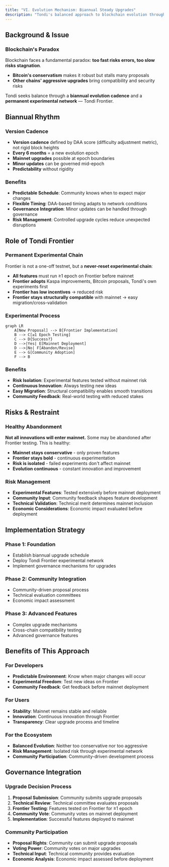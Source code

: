 ```yaml
---
title: "VI. Evolution Mechanism: Biannual Steady Upgrades"
description: "Tondi's balanced approach to blockchain evolution through biannual upgrades and permanent experimental network"
---
```


## Background & Issue

### Blockchain's Paradox

Blockchain faces a fundamental paradox: **too fast risks errors, too slow risks stagnation**. 

- **Bitcoin's conservatism** makes it robust but stalls many proposals
- **Other chains' aggressive upgrades** bring compatibility and security risks

Tondi seeks balance through a **biannual evolution cadence** and a **permanent experimental network** — Tondi Frontier.

## Biannual Rhythm

### Version Cadence

- **Version cadence** defined by DAA score (difficulty adjustment metric), not rigid block heights
- **Every 6 months** = a new evolution epoch
- **Mainnet upgrades** possible at epoch boundaries
- **Minor updates** can be governed mid-epoch
- **Predictability** without rigidity

### Benefits

- **Predictable Schedule**: Community knows when to expect major changes
- **Flexible Timing**: DAA-based timing adapts to network conditions
- **Governance Integration**: Minor updates can be handled through governance
- **Risk Management**: Controlled upgrade cycles reduce unexpected disruptions

## Role of Tondi Frontier

### Permanent Experimental Chain

Frontier is not a one-off testnet, but a **never-reset experimental chain**:

- **All features** must run ≥1 epoch on Frontier before mainnet
- **Frontier adopts** Kaspa improvements, Bitcoin proposals, Tondi's own experiments first
- **Frontier has low incentives** → reduced risk
- **Frontier stays structurally compatible** with mainnet → easy migration/cross-validation

### Experimental Process

```mermaid
graph LR
    A[New Proposal] --> B[Frontier Implementation]
    B --> C[≥1 Epoch Testing]
    C --> D{Success?}
    D -->|Yes| E[Mainnet Deployment]
    D -->|No| F[Abandon/Revise]
    E --> G[Community Adoption]
    F --> B
```

### Benefits

- **Risk Isolation**: Experimental features tested without mainnet risk
- **Continuous Innovation**: Always testing new ideas
- **Easy Migration**: Structural compatibility enables smooth transitions
- **Community Feedback**: Real-world testing with reduced stakes

## Risks & Restraint

### Healthy Abandonment

**Not all innovations will enter mainnet.** Some may be abandoned after Frontier testing. This is healthy:

- **Mainnet stays conservative** - only proven features
- **Frontier stays bold** - continuous experimentation
- **Risk is isolated** - failed experiments don't affect mainnet
- **Evolution continuous** - constant innovation and improvement

### Risk Management

- **Experimental Features**: Tested extensively before mainnet deployment
- **Community Input**: Community feedback shapes feature development
- **Technical Validation**: Technical merit determines mainnet inclusion
- **Economic Considerations**: Economic impact evaluated before deployment

## Implementation Strategy

### Phase 1: Foundation
- Establish biannual upgrade schedule
- Deploy Tondi Frontier experimental network
- Implement governance mechanisms for upgrades

### Phase 2: Community Integration
- Community-driven proposal process
- Technical evaluation committees
- Economic impact assessment

### Phase 3: Advanced Features
- Complex upgrade mechanisms
- Cross-chain compatibility testing
- Advanced governance features

## Benefits of This Approach

### For Developers
- **Predictable Environment**: Know when major changes will occur
- **Experimental Freedom**: Test new ideas on Frontier
- **Community Feedback**: Get feedback before mainnet deployment

### For Users
- **Stability**: Mainnet remains stable and reliable
- **Innovation**: Continuous innovation through Frontier
- **Transparency**: Clear upgrade process and timeline

### For the Ecosystem
- **Balanced Evolution**: Neither too conservative nor too aggressive
- **Risk Management**: Isolated risk through experimental network
- **Community Participation**: Community-driven development process

## Governance Integration

### Upgrade Decision Process

1. **Proposal Submission**: Community submits upgrade proposals
2. **Technical Review**: Technical committee evaluates proposals
3. **Frontier Testing**: Features tested on Frontier for ≥1 epoch
4. **Community Vote**: Community votes on mainnet deployment
5. **Implementation**: Successful features deployed to mainnet

### Community Participation

- **Proposal Rights**: Community can submit upgrade proposals
- **Voting Power**: Community votes on major upgrades
- **Technical Input**: Technical community provides evaluation
- **Economic Analysis**: Economic impact assessed before deployment
